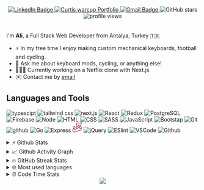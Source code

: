 <div id="header" align="center">
<div id="badges"></div>
	<a href="https://www.linkedin.com/in/mr-ali-sen/">
		<img src="https://img.shields.io/badge/LinkedIn-64B3F3?style=for-the-badge&logo=linkedin&logoColor=white" alt="LinkedIn Badge"/>
	</a>
	<a href="https://www.alisen.me/">
		<img src="https://img.shields.io/badge/portfolio-89C5D2?style=for-the-badge&logoColor=white" alt="Curtis warcup Portfolio"/>
	</a>
  <a href="mailto:hello@alisen.me">
		<img src="https://img.shields.io/badge/Gmail-A9D8B3?style=for-the-badge&logo=gmail" alt="Gmail Badge"/>
	</a>
  <img src="https://img.shields.io/github/stars/alikdb?color=%23C2E59B&logo=Github&style=for-the-badge" alt="GitHub stars"/>

<a>
	<img src="https://komarev.com/ghpvc/?username=alikdb&style=for-the-badge&color=89C5D2" alt="profile views"/>
</a>
</div>

<br>
</br>

</div>
I'm <b>Ali</b>, a Full Stack Web Developer from Antalya, Turkey 🇹🇷

- ⚡️ In my free time I enjoy making custom mechanical keyboards, football and cycling.
- 🐶 Ask me about keyboard mods, cycling, or anything else!
- 👨🏼‍💻 Currently working on a Netflix clone with Next.js.
- ✉️ Contact me by [email]('hello@alisen.me')

## Languages and Tools

<p>
  <img title="typescript" width="25px" src="https://cdn.jsdelivr.net/gh/devicons/devicon/icons/typescript/typescript-original.svg" alt="typescipt" />
  <img title="TailwindCSS" width="25px" src="https://cdn.jsdelivr.net/gh/devicons/devicon/icons/tailwindcss/tailwindcss-plain.svg" alt="tailwind css" />
  <img title="Nextjs" width="25px" src="https://imgur.com/hPofQoP.png" alt="next.js" />
  <img title="React" width="25px" src="https://cdn.jsdelivr.net/gh/devicons/devicon/icons/react/react-original.svg" alt="React" />
  <img title="redux" width="25px" src="https://cdn.jsdelivr.net/gh/devicons/devicon/icons/redux/redux-original.svg" alt="Redux" />
  <img title="postgresql" width="25px" src="https://cdn.jsdelivr.net/gh/devicons/devicon/icons/postgresql/postgresql-original.svg" alt="PostgreSQL" />
  <img title="Firebase" width="25px" src="https://i.imgur.com/ySmf4g5.png" alt="Firebase" />
  <img title="Node.js" width="25px" src="https://cdn.jsdelivr.net/gh/devicons/devicon/icons/nodejs/nodejs-original.svg" alt="Node" />
  <img title="HTML5" width="25px" src="https://cdn.jsdelivr.net/gh/devicons/devicon/icons/html5/html5-original.svg" alt="HTML" />
  <img title="CSS3" width="25px" src="https://cdn.jsdelivr.net/gh/devicons/devicon/icons/css3/css3-original.svg" alt="CSS" />
  <img title="Sass" width="25px" src="https://cdn.jsdelivr.net/gh/devicons/devicon/icons/sass/sass-original.svg" alt="SASS" />
  <img title="JavaScript" width="25px" src="https://cdn.jsdelivr.net/gh/devicons/devicon/icons/javascript/javascript-original.svg" alt="JavaScript" />
  <img title="bootstrap" width="25px" src="https://img.icons8.com/color/48/000000/bootstrap.png" alt="Bootstap" />                    
  <img title="Git" width="25px" src="https://cdn.jsdelivr.net/gh/devicons/devicon/icons/git/git-original.svg" alt="Git" />
  <img title="GitHub" width="25px" src="https://user-images.githubusercontent.com/3369400/139448065-39a229ba-4b06-434b-bc67-616e2ed80c8f.png#gh-light-mode-only" alt="github" />
  <img title="go" width="25px" src="https://cdn.jsdelivr.net/gh/devicons/devicon/icons/go/go-original.svg" alt="Go" />       
  <img title="express" width="25px" src="https://cdn.jsdelivr.net/gh/devicons/devicon/icons/express/express-original.svg#gh-light-mode-only" alt="Express" />            
  <img title="jets" width="25px" src="https://raw.githubusercontent.com/devicons/devicon/1119b9f84c0290e0f0b38982099a2bd027a48bf1/icons/jest/jest-plain.svg" alt="Test" />
  <img title="jquery" width="25px" src="https://cdn.jsdelivr.net/gh/devicons/devicon/icons/jquery/jquery-original.svg" alt="jQuery" />
  <img title="eslint" width="25px" src="https://cdn.jsdelivr.net/gh/devicons/devicon/icons/eslint/eslint-original.svg#gh-dark-mode-only" alt="ESlint" />
  <img title="Visual Studio Code" width="25px" src="https://cdn.jsdelivr.net/gh/devicons/devicon/icons/vscode/vscode-original.svg" alt="VSCode" />
  <img title="GitHub" width="25px" src="https://user-images.githubusercontent.com/3369400/139447912-e0f43f33-6d9f-45f8-be46-2df5bbc91289.png#gh-dark-mode-only" alt="Github" /> 
</p>
  
<details>
  <summary>⚡ Github Stats</summary>
  <br>
  <img src="https://github-readme-stats.vercel.app/api?username=alikdb&theme=tokyonight&show_icons=true" alt="Curtis Warcups Github Stats" />
</details>

<details>
  <summary>📈 Github Activity Graph</summary>
  <br>
  <img src="https://github-readme-activity-graph.cyclic.app/graph?username=alikdb&theme=tokyo-night" alt="Oops, something went wrong with Activity Graph" />
</details>

<details>
  <summary>🔥 GitHub Streak Stats</summary>
  <br>
  <img src="https://streak-stats.demolab.com/?user=alikdb&theme=tokyonight" alt="Oops, something went wrong with Github streaks stats. Sorry!" />
</details>

<details>
  <summary>🌐 Most used languages</summary>
  <br>
  <img src="https://github-readme-stats.vercel.app/api/top-langs/?username=alikdb&theme=tokyonight" alt="Oops, something went wrong with most used languages graph. Sorry!" />
</details>

<details>
<summary>
⏰ Code Time Stats
</summary>
<br>

<!--START_SECTION:waka-->
📊 **This Week I Spent My Time On** 

```text
💬 Programming Languages: 
PHP                      6 hrs 55 mins       █████████████████░░░░░░░░   68.99 % 
JavaScript               2 hrs 20 mins       ██████░░░░░░░░░░░░░░░░░░░   23.36 % 
JSON                     17 mins             █░░░░░░░░░░░░░░░░░░░░░░░░   02.87 % 
Bash                     10 mins             ░░░░░░░░░░░░░░░░░░░░░░░░░   01.80 % 
SQL                      6 mins              ░░░░░░░░░░░░░░░░░░░░░░░░░   01.02 % 
```


<!--END_SECTION:waka-->

</details>

<div align="center">
<div align="center"><img src="https://spotify-github-profile.vercel.app/api/view?uid=0x4h596fd5b4nqciek25un4xy&cover_image=true&theme=novatorem&show_offline=false&background_color=000000&bar_color=000000&bar_color_cover=true" /></div>
</div>

